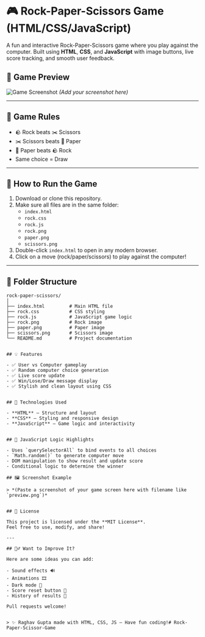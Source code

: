 # 🎮 Rock-Paper-Scissors Game (HTML/CSS/JavaScript)

A fun and interactive Rock-Paper-Scissors game where you play against the computer. Built using **HTML**, **CSS**, and **JavaScript** with image buttons, live score tracking, and smooth user feedback.


## 📸 Game Preview

![Game Screenshot](rock-paper-scissors-preview.png) *(Add your screenshot here)*

---

## 🧠 Game Rules

- 🪨 Rock beats ✂️ Scissors  
- ✂️ Scissors beats 📄 Paper  
- 📄 Paper beats 🪨 Rock  
- Same choice = Draw

---

## 🚀 How to Run the Game

1. Download or clone this repository.
2. Make sure all files are in the same folder:
   - `index.html`
   - `rock.css`
   - `rock.js`
   - `rock.png`
   - `paper.png`
   - `scissors.png`
3. Double-click `index.html` to open in any modern browser.
4. Click on a move (rock/paper/scissors) to play against the computer!

---

## 📁 Folder Structure

```
rock-paper-scissors/
│
├── index.html         # Main HTML file
├── rock.css           # CSS styling
├── rock.js            # JavaScript game logic
├── rock.png           # Rock image
├── paper.png          # Paper image
├── scissors.png       # Scissors image
└── README.md          # Project documentation


## 💡 Features

- ✅ User vs Computer gameplay
- ✅ Random computer choice generation
- ✅ Live score update
- ✅ Win/Lose/Draw message display
- ✅ Stylish and clean layout using CSS


## 🔧 Technologies Used

- **HTML** – Structure and layout
- **CSS** – Styling and responsive design
- **JavaScript** – Game logic and interactivity


## 🧩 JavaScript Logic Highlights

- Uses `querySelectorAll` to bind events to all choices
- `Math.random()` to generate computer move
- DOM manipulation to show result and update score
- Conditional logic to determine the winner

## 🖼️ Screenshot Example

> *(Paste a screenshot of your game screen here with filename like `preview.png`)*


## 📄 License

This project is licensed under the **MIT License**.  
Feel free to use, modify, and share!

---

## 🙋‍♂️ Want to Improve It?

Here are some ideas you can add:

- Sound effects 🔊  
- Animations 🎞️  
- Dark mode 🌙  
- Score reset button 🔄  
- History of results 📜  

Pull requests welcome!


> ✨ Raghav Gupta made with HTML, CSS, JS — Have fun coding!# Rock-Paper-Scissor-Game